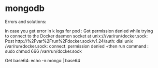 # mongodb
Errors and solutions:

in case you get error in k logs for pod : Got permission denied while trying to connect to the Docker daemon socket at unix:///var/run/docker.sock: Post http://%2Fvar%2Frun%2Fdocker.sock/v1.24/auth: dial unix /var/run/docker.sock: connect: permission denied
+then run command : sudo chmod 666 /var/run/docker.sock

Get base64:
echo -n mongo | base64



